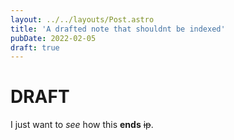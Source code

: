 ```yaml
---
layout: ../../layouts/Post.astro
title: 'A drafted note that shouldnt be indexed'
pubDate: 2022-02-05
draft: true
---
```


# DRAFT
I just want to *see* how this __ends__ ~~ip~~.
